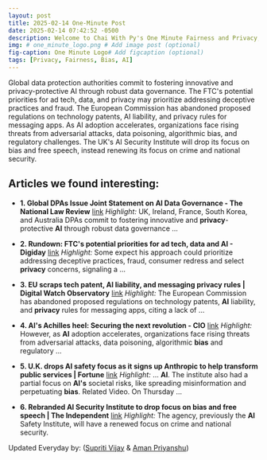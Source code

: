 ```yaml
---
layout: post
title: 2025-02-14 One-Minute Post
date: 2025-02-14 07:42:52 -0500
description: Welcome to Chai With Py's One Minute Fairness and Privacy, which aims to provide you the current happenings in the world of Fairness, Privacy, and AI.
img: # one_minute_logo.png # Add image post (optional)
fig-caption: One Minute Logo# Add figcaption (optional)
tags: [Privacy, Fairness, Bias, AI]
---
```


Global data protection authorities commit to fostering innovative and privacy-protective AI through robust data governance. The FTC's potential priorities for ad tech, data, and privacy may prioritize addressing deceptive practices and fraud. The European Commission has abandoned proposed regulations on technology patents, AI liability, and privacy rules for messaging apps. As AI adoption accelerates, organizations face rising threats from adversarial attacks, data poisoning, algorithmic bias, and regulatory challenges. The UK's AI Security Institute will drop its focus on bias and free speech, instead renewing its focus on crime and national security.

## Articles we found interesting:

- **1. Global DPAs Issue Joint Statement on <b>AI</b> Data Governance - The National Law Review** [link](https://natlawreview.com/article/global-data-protection-authorities-issue-joint-statement-artificial-intelligence)
_Highlight:_ UK, Ireland, France, South Korea, and Australia DPAs commit to fostering innovative and <b>privacy</b>-protective <b>AI</b> through robust data governance&nbsp;...

- **2. Rundown: FTC&#39;s potential priorities for ad tech, data and <b>AI</b> - Digiday** [link](https://digiday.com/media/rundown-ftcs-priorities-for-ad-tech-data-and-privacy/)
_Highlight:_ Some expect his approach could prioritize addressing deceptive practices, fraud, consumer redress and select <b>privacy</b> concerns, signaling a&nbsp;...

- **3. EU scraps tech patent, <b>AI</b> liability, and messaging <b>privacy</b> rules | Digital Watch Observatory** [link](https://dig.watch/updates/eu-scraps-tech-patent-ai-liability-and-messaging-privacy-rules)
_Highlight:_ The European Commission has abandoned proposed regulations on technology patents, <b>AI</b> liability, and <b>privacy</b> rules for messaging apps, citing a lack of&nbsp;...

- **4. <b>AI&#39;s</b> Achilles heel: Securing the next revolution - CIO** [link](https://www.cio.com/article/3823197/ais-achilles-heel-securing-the-next-revolution.html)
_Highlight:_ However, as <b>AI</b> adoption accelerates, organizations face rising threats from adversarial attacks, data poisoning, algorithmic <b>bias</b> and regulatory&nbsp;...

- **5. U.K. drops <b>AI</b> safety focus as it signs up Anthropic to help transform public services | Fortune** [link](https://fortune.com/2025/02/13/uk-ai-security-institute-safety-anthropic-trump-vance/)
_Highlight:_ ... <b>AI</b>. The institute also had a partial focus on <b>AI&#39;s</b> societal risks, like spreading misinformation and perpetuating <b>bias</b>. Related Video. On Thursday&nbsp;...

- **6. Rebranded <b>AI</b> Security Institute to drop focus on <b>bias</b> and free speech | The Independent** [link](https://www.the-independent.com/news/uk/politics/peter-kyle-keir-starmer-rishi-sunak-government-san-francisco-b2698033.html)
_Highlight:_ The agency, previously the <b>AI</b> Safety Institute, will have a renewed focus on crime and national security.


Updated Everyday by: (<a href="https://supritivijay.github.io/">Supriti Vijay</a> & <a href="https://amanpriyanshu.github.io/">Aman Priyanshu</a>)

